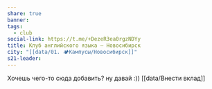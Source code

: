 ```yaml
---
share: true
banner: 
tags:
  - club
social-link: https://t.me/+DezeR3ea0rgzNDYy
title: Клуб английского языка – Новосибирск
city: "[[data/01. 🏕️Кампусы/Новосибирск]]"
s21-leader: 
---
```


Хочешь чего-то сюда добавить? ну давай :))
[[data/Внести вклад]]